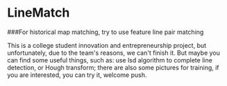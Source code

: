 # LineMatch
###For historical map matching, try to use feature line pair matching

This is a college student innovation and entrepreneurship project, but unfortunately, due to the team's reasons, we can't finish it. But maybe you can find some useful things, such as: use lsd algorithm to complete line detection, or Hough transform; there are also some pictures for training, if you are interested, you can try it, welcome push.
